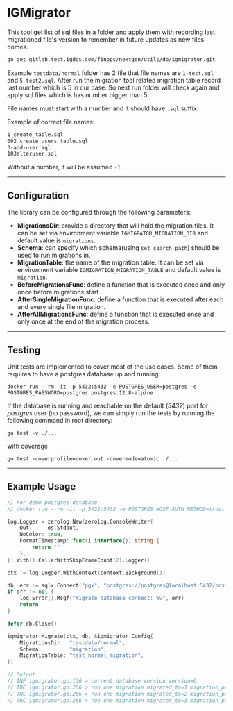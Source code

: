 # IGMigrator

This tool get list of sql files in a folder and apply them with recording last migrationed file's version to remember in future updates as new files comes.

```sh
go get gitlab.test.igdcs.com/finops/nextgen/utils/db/igmigrator.git
```

Example `testdata/normal` folder has 2 file that file names are `1-test.sql` and `5-test2.sql`. After run the migration tool related migration table record last number which is 5 in our case. So next run folder will check again and apply sql files which is has number bigger than 5.

File names must start with a number and it should have `.sql` suffix.

Example of correct file names:

```sh
1_create_table.sql
002_create_users_table.sql
3-add-user.sql
103alteruser.sql
```

Without a number, it will be assumed `-1`.

---

## Configuration
 The library can be configured  through the  following parameters:
- **MigrationsDir**: provide a directory that will hold the migration files. It can be set via environment variable `IGMIGRATOR_MIGRATION_DIR` and default value is `migrations`.
- **Schema**: can specify which schema(using `set search_path`) should be used to run migrations in.
- **MigrationTable**: the name of the migration table. It can be set via environment variable `IGMIGRATION_MIGRATION_TABLE` and default value is `migration`.
- **BeforeMigrationsFunc**: define a function that is executed once and only once before migrations start.
- **AfterSingleMigrationFunc**: define a function that is executed after each and every single file migration.
- **AfterAllMigrationsFunc**: define a function that is executed once and only once at the end of the migration process.

---

## Testing

Unit tests are implemented to cover most of the use cases. Some of them requires to have a postgres database up and running.

```shell 
docker run --rm -it -p 5432:5432 -e POSTGRES_USER=postgres -e POSTGRES_PASSWORD=postgres postgres:12.8-alpine
```

If the database is running and reachable on the default (_5432_) port for _postgres_ user (no password), we can simply run the tests by running the following command in root directory:
```shell
go test -v ./...
```

with coverage

```shell
go test -coverprofile=cover.out -covermode=atomic ./...
```

---

## Example Usage

```go
// For demo postgres database
// docker run --rm -it -p 5432:5432 -e POSTGRES_HOST_AUTH_METHOD=trust postgres:12.8-alpine

log.Logger = zerolog.New(zerolog.ConsoleWriter{
    Out:     os.Stdout,
    NoColor: true,
    FormatTimestamp: func(i interface{}) string {
        return ""
    },
}).With().CallerWithSkipFrameCount(2).Logger()

ctx := log.Logger.WithContext(context.Background())

db, err := sqlx.Connect("pgx", "postgres://postgres@localhost:5432/postgres")
if err != nil {
    log.Error().Msgf("migrate database connect: %v", err)
    return
}

defer db.Close()

igmigrator.Migrate(ctx, db, &igmigrator.Config{
    MigrationsDir:  "testdata/normal",
    Schema:         "migration",
    MigrationTable: "test_normal_migration",
})

// Output:
// INF igmigrator.go:136 > current database version version=0
// TRC igmigrator.go:266 > run one migration migrated_to=1 migration_path=testdata/normal/1_install_table.sql
// TRC igmigrator.go:266 > run one migration migrated_to=2 migration_path=testdata/normal/2_install_pos.sql
// TRC igmigrator.go:266 > run one migration migrated_to=3 migration_path=testdata/normal/3_install_test.sql
```
